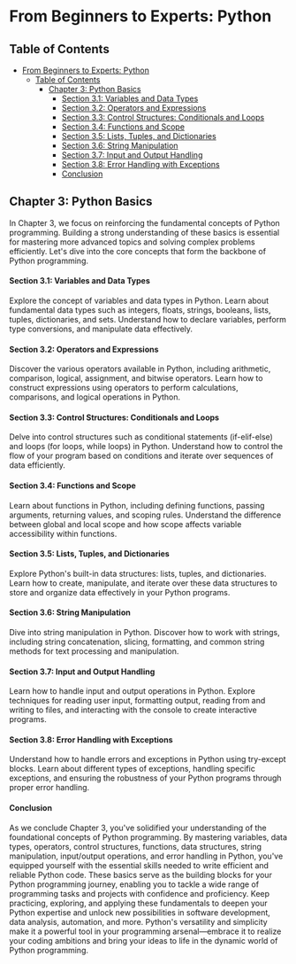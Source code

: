 # From Beginners to Experts: Python

## Table of Contents

- [From Beginners to Experts: Python](#from-beginners-to-experts-python)
  - [Table of Contents](#table-of-contents)
    - [Chapter 3: Python Basics](#chapter-3-python-basics)
      - [Section 3.1: Variables and Data Types](#section-31-variables-and-data-types)
      - [Section 3.2: Operators and Expressions](#section-32-operators-and-expressions)
      - [Section 3.3: Control Structures: Conditionals and Loops](#section-33-control-structures-conditionals-and-loops)
      - [Section 3.4: Functions and Scope](#section-34-functions-and-scope)
      - [Section 3.5: Lists, Tuples, and Dictionaries](#section-35-lists-tuples-and-dictionaries)
      - [Section 3.6: String Manipulation](#section-36-string-manipulation)
      - [Section 3.7: Input and Output Handling](#section-37-input-and-output-handling)
      - [Section 3.8: Error Handling with Exceptions](#section-38-error-handling-with-exceptions)
      - [Conclusion](#conclusion)

## Chapter 3: Python Basics

In Chapter 3, we focus on reinforcing the fundamental concepts of Python programming. Building a strong understanding of these basics is essential for mastering more advanced topics and solving complex problems efficiently. Let's dive into the core concepts that form the backbone of Python programming.

#### Section 3.1: Variables and Data Types

Explore the concept of variables and data types in Python. Learn about fundamental data types such as integers, floats, strings, booleans, lists, tuples, dictionaries, and sets. Understand how to declare variables, perform type conversions, and manipulate data effectively.

#### Section 3.2: Operators and Expressions

Discover the various operators available in Python, including arithmetic, comparison, logical, assignment, and bitwise operators. Learn how to construct expressions using operators to perform calculations, comparisons, and logical operations in Python.

#### Section 3.3: Control Structures: Conditionals and Loops

Delve into control structures such as conditional statements (if-elif-else) and loops (for loops, while loops) in Python. Understand how to control the flow of your program based on conditions and iterate over sequences of data efficiently.

#### Section 3.4: Functions and Scope

Learn about functions in Python, including defining functions, passing arguments, returning values, and scoping rules. Understand the difference between global and local scope and how scope affects variable accessibility within functions.

#### Section 3.5: Lists, Tuples, and Dictionaries

Explore Python's built-in data structures: lists, tuples, and dictionaries. Learn how to create, manipulate, and iterate over these data structures to store and organize data effectively in your Python programs.

#### Section 3.6: String Manipulation

Dive into string manipulation in Python. Discover how to work with strings, including string concatenation, slicing, formatting, and common string methods for text processing and manipulation.

#### Section 3.7: Input and Output Handling

Learn how to handle input and output operations in Python. Explore techniques for reading user input, formatting output, reading from and writing to files, and interacting with the console to create interactive programs.

#### Section 3.8: Error Handling with Exceptions

Understand how to handle errors and exceptions in Python using try-except blocks. Learn about different types of exceptions, handling specific exceptions, and ensuring the robustness of your Python programs through proper error handling.

#### Conclusion

As we conclude Chapter 3, you've solidified your understanding of the foundational concepts of Python programming. By mastering variables, data types, operators, control structures, functions, data structures, string manipulation, input/output operations, and error handling in Python, you've equipped yourself with the essential skills needed to write efficient and reliable Python code. These basics serve as the building blocks for your Python programming journey, enabling you to tackle a wide range of programming tasks and projects with confidence and proficiency. Keep practicing, exploring, and applying these fundamentals to deepen your Python expertise and unlock new possibilities in software development, data analysis, automation, and more. Python's versatility and simplicity make it a powerful tool in your programming arsenal—embrace it to realize your coding ambitions and bring your ideas to life in the dynamic world of Python programming.